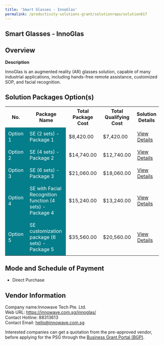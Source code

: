 ```yaml
---
title: 'Smart Glasses - InnoGlas'
permalink: /productivity-solutions-grant/solutionrepo/solution817
---
```


## Smart Glasses - InnoGlas

## Overview

**Description**

InnoGlas is an augmented reality (AR) glasses solution, capable of many industrial applications, including hands-free remote assistance, customized SOP, and facial recognition.

## Solution Packages Option(s)

<table>
<tr>
<th><b>No.</b></th>
<th><b>Package Name</b></th>
<th><b>Total Package Cost</b></th>
<th><b>Total Qualifying Cost</b></th>
<th><b>Solution Details</b></th>
</tr>
<tr>
<td style='padding: 10px; background-color: #037E8A; color: #FFFFFF;'>Option 1</td>
<td style='padding: 10px; background-color: #037E8A; color: #FFFFFF;'>SE (2 sets) - Package 1</td>
<td style='padding: 10px;'>$8,420.00</td>
<td style='padding: 10px;'>$7,420.00</td>
<td style='padding: 10px;'><a href='/images/psg/Innowave_Tech_20210083_Desensitised_Annex_3_Part_1.pdf' target='_blank'>View Details</a></td>
</tr>
<tr>
<td style='padding: 10px; background-color: #037E8A; color: #FFFFFF;'>Option 2</td>
<td style='padding: 10px; background-color: #037E8A; color: #FFFFFF;'>SE (4 sets) - Package 2</td>
<td style='padding: 10px;'>$14,740.00</td>
<td style='padding: 10px;'>$12,740.00</td>
<td style='padding: 10px;'><a href='/images/psg/Innowave_Tech_20210083_Desensitised_Annex_3_Part_2.pdf' target='_blank'>View Details</a></td>
</tr>
<tr>
<td style='padding: 10px; background-color: #037E8A; color: #FFFFFF;'>Option 3</td>
<td style='padding: 10px; background-color: #037E8A; color: #FFFFFF;'>SE (6 sets) - Package 3</td>
<td style='padding: 10px;'>$21,060.00</td>
<td style='padding: 10px;'>$18,060.00</td>
<td style='padding: 10px;'><a href='/images/psg/Innowave_Tech_20210083_Desensitised_Annex_3_Part_3.pdf' target='_blank'>View Details</a></td>
</tr>
<tr>
<td style='padding: 10px; background-color: #037E8A; color: #FFFFFF;'>Option 4</td>
<td style='padding: 10px; background-color: #037E8A; color: #FFFFFF;'>SE with Facial Recognition function (4 sets) - Package 4</td>
<td style='padding: 10px;'>$15,240.00</td>
<td style='padding: 10px;'>$13,240.00</td>
<td style='padding: 10px;'><a href='/images/psg/Innowave_Tech_20210083_Desensitised_Annex_3_Part_4.pdf' target='_blank'>View Details</a></td>
</tr>
<tr>
<td style='padding: 10px; background-color: #037E8A; color: #FFFFFF;'>Option 5</td>
<td style='padding: 10px; background-color: #037E8A; color: #FFFFFF;'>SE customization package (6 sets) - Package 5</td>
<td style='padding: 10px;'>$35,560.00</td>
<td style='padding: 10px;'>$20,560.00</td>
<td style='padding: 10px;'><a href='/images/psg/Innowave_Tech_20210083_Desensitised_Annex_3_Part_5.pdf' target='_blank'>View Details</a></td>
</tr>
</table>

## Mode and Schedule of Payment

 - Direct Purchase

## Vendor Information

 Company name:Innowave Tech Pte. Ltd.<br>Web URL: https://innowave.com.sg/innoglas/ <br>Contact Hotline: 88313613 <br>Contact Email: hello@innowave.com.sg 

Interested companies can get a quotation from the pre-approved vendor, before applying for the PSG through the <a href='https://www.businessgrants.gov.sg/' target='_blank' rel='noopener'>Business Grant Portal (BGP)</a>.

<script src="/jquery/resize-tables.js"></script>

